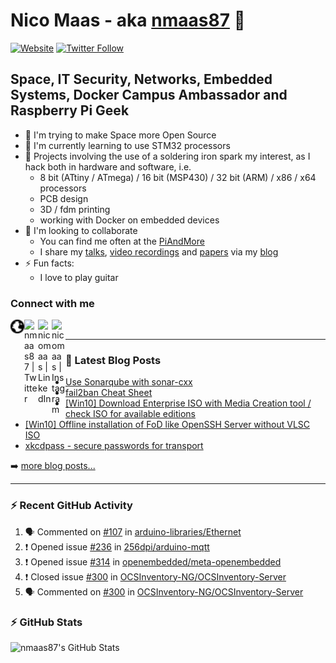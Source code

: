 # Nico Maas - aka [nmaas87][website] 👋

[![Website](https://img.shields.io/website?label=nico-maas.de&style=for-the-badge&url=https%3A%2F%2Fwww.nico-maas.de)](https://www.nico-maas.de)
[![Twitter Follow](https://img.shields.io/twitter/follow/nmaas87?color=1DA1F2&logo=twitter&style=for-the-badge)](https://twitter.com/intent/follow?original_referer=https%3A%2F%2Fgithub.com%2Fnmaas87&screen_name=nmaas87)

## Space, IT Security, Networks, Embedded Systems, Docker Campus Ambassador and Raspberry Pi Geek

- 🔭 I'm trying to make Space more Open Source
- 🌱 I'm currently learning to use STM32 processors
- 🎉 Projects involving the use of a soldering iron spark my interest, as I hack both in hardware and software, i.e.
  - 8 bit (ATtiny / ATmega) / 16 bit (MSP430) / 32 bit (ARM) / x86 / x64 processors
  - PCB design
  - 3D / fdm printing
  - working with Docker on embedded devices
- 👯 I'm looking to collaborate
  - You can find me often at the [PiAndMore][piandmore]
  - I share my [talks], [video recordings] and [papers] via my [blog][website]
- ⚡ Fun facts:
  - I love to play guitar

### Connect with me

[<img align="left" alt="nico-maas.de" width="22px" src="https://raw.githubusercontent.com/iconic/open-iconic/master/svg/globe.svg" />][website]
[<img align="left" alt="nmaas87 | Twitter" width="22px" src="https://cdn.jsdelivr.net/npm/simple-icons@v3/icons/twitter.svg" />][twitter]
[<img align="left" alt="nicomaas | LinkedIn" width="22px" src="https://cdn.jsdelivr.net/npm/simple-icons@v3/icons/linkedin.svg" />][linkedin]
[<img align="left" alt="nicomaas | Instagram" width="22px" src="https://cdn.jsdelivr.net/npm/simple-icons@v3/icons/keybase.svg" />][keybase]

<br />

---

### 📕 Latest Blog Posts

<!-- BLOG-POST-LIST:START -->
- [Use Sonarqube with sonar-cxx](https://www.nico-maas.de/?p=2300)
- [fail2ban Cheat Sheet](https://www.nico-maas.de/?p=2297)
- [[Win10] Download Enterprise ISO with Media Creation tool / check ISO for available editions](https://www.nico-maas.de/?p=2295)
- [[Win10] Offline installation of FoD like OpenSSH Server without VLSC ISO](https://www.nico-maas.de/?p=2287)
- [xkcdpass - secure passwords for transport](https://www.nico-maas.de/?p=2279)
<!-- BLOG-POST-LIST:END -->

➡️ [more blog posts...](https://www.nico-maas.de)

---

### :zap: Recent GitHub Activity
  
<!--START_SECTION:activity-->
1. 🗣 Commented on [#107](https://github.com/arduino-libraries/Ethernet/issues/107) in [arduino-libraries/Ethernet](https://github.com/arduino-libraries/Ethernet)
2. ❗️ Opened issue [#236](https://github.com/256dpi/arduino-mqtt/issues/236) in [256dpi/arduino-mqtt](https://github.com/256dpi/arduino-mqtt)
3. ❗️ Opened issue [#314](https://github.com/openembedded/meta-openembedded/issues/314) in [openembedded/meta-openembedded](https://github.com/openembedded/meta-openembedded)
4. ❗️ Closed issue [#300](https://github.com/OCSInventory-NG/OCSInventory-Server/issues/300) in [OCSInventory-NG/OCSInventory-Server](https://github.com/OCSInventory-NG/OCSInventory-Server)
5. 🗣 Commented on [#300](https://github.com/OCSInventory-NG/OCSInventory-Server/issues/300) in [OCSInventory-NG/OCSInventory-Server](https://github.com/OCSInventory-NG/OCSInventory-Server)
<!--END_SECTION:activity-->

### :zap: GitHub Stats

  <img align="left" alt="nmaas87's GitHub Stats" src="https://github-readme-stats.codestackr.vercel.app/api?username=nmaas87&show_icons=true&hide_border=true" />


[website]: https://www.nico-maas.de
[twitter]: https://twitter.com/nmaas87
[linkedin]: https://linkedin.com/in/nicomaas
[keybase]: https://keybase.io/nicomaas
[piandmore]: https://piandmore.de/en/
[talks]: https://www.nico-maas.de/?cat=392
[video recordings]: https://www.nico-maas.de/?page_id=1244
[papers]: https://www.nico-maas.de/?cat=301
